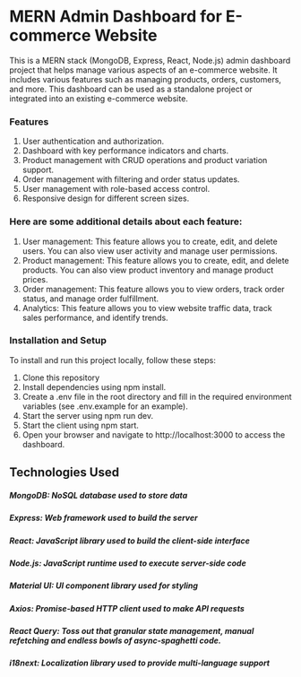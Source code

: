 # MERN Admin Dashboard for E-commerce Website

This is a MERN stack (MongoDB, Express, React, Node.js) admin dashboard project that helps manage various aspects of an
e-commerce website. It includes various features such as managing products, orders, customers, and more. This dashboard
can be used as a standalone project or integrated into an existing e-commerce website.

### Features

1. User authentication and authorization.
2. Dashboard with key performance indicators and charts.
3. Product management with CRUD operations and product variation support.
4. Order management with filtering and order status updates.
5. User management with role-based access control.
6. Responsive design for different screen sizes.

### Here are some additional details about each feature:

1. User management: This feature allows you to create, edit, and delete users. You can also view user activity and
   manage user permissions.
2. Product management: This feature allows you to create, edit, and delete products. You can also view product inventory
   and manage product prices.
3. Order management: This feature allows you to view orders, track order status, and manage order fulfillment.
4. Analytics: This feature allows you to view website traffic data, track sales performance, and identify trends.

### Installation and Setup

To install and run this project locally, follow these steps:

1. Clone this repository
2. Install dependencies using npm install.
3. Create a .env file in the root directory and fill in the required environment variables (see .env.example for an
   example).
4. Start the server using npm run dev.
5. Start the client using npm start.
6. Open your browser and navigate to http://localhost:3000 to access the dashboard.

## Technologies Used

##### MongoDB: NoSQL database used to store data

##### Express: Web framework used to build the server

##### React: JavaScript library used to build the client-side interface

##### Node.js: JavaScript runtime used to execute server-side code

##### Material UI: UI component library used for styling

##### Axios: Promise-based HTTP client used to make API requests

##### React Query: Toss out that granular state management, manual refetching and endless bowls of async-spaghetti code.

##### i18next: Localization library used to provide multi-language support